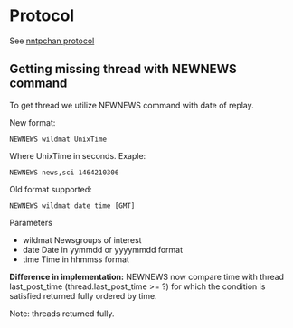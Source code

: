 Protocol
==========
See [nntpchan protocol](https://github.com/majestrate/nntpchan/blob/master/doc/developer/protocol.md)


Getting missing thread with NEWNEWS command
-----------
To get thread we utilize NEWNEWS command with date of replay.


New format:
```
NEWNEWS wildmat UnixTime
```
Where UnixTime in seconds. Exaple:
```
NEWNEWS news,sci 1464210306
```

Old format supported:
```
NEWNEWS wildmat date time [GMT]
```
Parameters
 *    wildmat    Newsgroups of interest
 *    date       Date in yymmdd or yyyymmdd format
 * 	  time       Time in hhmmss format


**Difference in implementation:** NEWNEWS now compare time with thread last_post_time (thread.last_post_time >= ?) for which the condition is satisfied returned fully ordered by time.

Note: threads returned fully.
